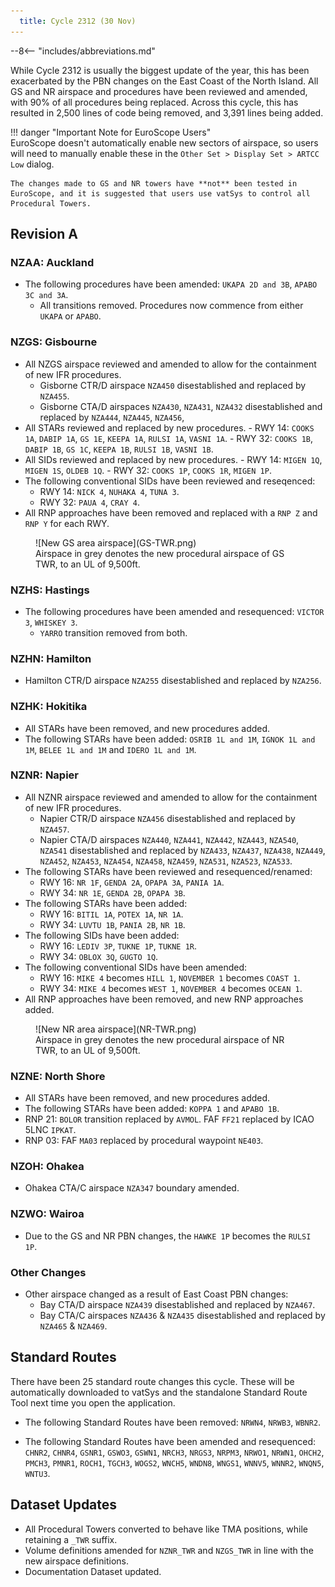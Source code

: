 ```yaml
---
  title: Cycle 2312 (30 Nov)
---
```


--8<-- "includes/abbreviations.md"

While Cycle 2312 is usually the biggest update of the year, this has been exacerbated by the PBN changes on the East Coast of the North Island. All GS and NR airspace and procedures have been reviewed and amended, with 90% of all procedures being replaced. Across this cycle, this has resulted in 2,500 lines of code being removed, and 3,391 lines being added. 

!!! danger "Important Note for EuroScope Users"  
    EuroScope doesn't automatically enable new sectors of airspace, so users will need to manually enable these in the `Other Set > Display Set > ARTCC Low` dialog.

    The changes made to GS and NR towers have **not** been tested in EuroScope, and it is suggested that users use vatSys to control all Procedural Towers.

## Revision A

### NZAA: Auckland
  - The following procedures have been amended: `UKAPA 2D and 3B`, `APABO 3C and 3A`.
    - All transitions removed. Procedures now commence from either `UKAPA` or `APABO`.

### NZGS: Gisbourne
  - All NZGS airspace reviewed and amended to allow for the containment of new IFR procedures.
    - Gisborne CTR/D airspace `NZA450` disestablished and replaced by `NZA455`.
    - Gisborne CTA/D airspaces `NZA430`, `NZA431`, `NZA432` disestablished and replaced by `NZA444`, `NZA445`, `NZA456`,
  -  All STARs reviewed and replaced by new procedures.
    -  RWY 14: `COOKS 1A`, `DABIP 1A`, `GS 1E`, `KEEPA 1A`, `RULSI 1A`, `VASNI 1A`.
    -  RWY 32: `COOKS 1B`, `DABIP 1B`, `GS 1C`, `KEEPA 1B`, `RULSI 1B`, `VASNI 1B`.
  -  All SIDs reviewed and replaced by new procedures.
    -  RWY 14: `MIGEN 1Q`, `MIGEN 1S`, `OLDEB 1Q`.
    -  RWY 32: `COOKS 1P`, `COOKS 1R`, `MIGEN 1P`.
  - The following conventional SIDs have been reviewed and reseqenced: 
    - RWY 14: `NICK 4`, `NUHAKA 4`, `TUNA 3`.
    - RWY 32: `PAUA 4`, `CRAY 4`.
  - All RNP approaches have been removed and replaced with a `RNP Z` and `RNP Y` for each RWY.

<figure markdown>
  ![New GS area airspace](GS-TWR.png) 
  <figcaption>Airspace in grey denotes the new procedural airspace of GS TWR, to an UL of 9,500ft.</figcaption>
</figure>

### NZHS: Hastings
  - The following procedures have been amended and resequenced: `VICTOR 3`, `WHISKEY 3`.
    - `YARRO` transition removed from both.

### NZHN: Hamilton
  - Hamilton CTR/D airspace `NZA255` disestablished and replaced by `NZA256`.

### NZHK: Hokitika
  - All STARs have been removed, and new procedures added.
  - The following STARs have been added: `OSRIB 1L and 1M`, `IGNOK 1L and 1M`, `BELEE 1L and 1M` and `IDERO 1L and 1M`.

### NZNR: Napier
  - All NZNR airspace reviewed and amended to allow for the containment of new IFR procedures.
    - Napier CTR/D airspace `NZA456` disestablished and replaced by `NZA457`.
    - Napier CTA/D airspaces `NZA440`, `NZA441`, `NZA442`, `NZA443`, `NZA540`, `NZA541` disestablished and replaced by `NZA433`, `NZA437`, `NZA438`, `NZA449`, `NZA452`, `NZA453`, `NZA454`, `NZA458`, `NZA459`, `NZA531`, `NZA523`, `NZA533`.
  - The following STARs have been reviewed and resequenced/renamed:
    - RWY 16: `NR 1F`, `GENDA 2A`, `OPAPA 3A`, `PANIA 1A`.
    - RWY 34: `NR 1E`, `GENDA 2B`, `OPAPA 3B`.
  - The following STARs have been added:
    - RWY 16: `BITIL 1A`, `POTEX 1A`, `NR 1A`.
    - RWY 34: `LUVTU 1B`, `PANIA 2B`, `NR 1B`.
  - The following SIDs have been added:
    - RWY 16: `LEDIV 3P`, `TUKNE 1P`, `TUKNE 1R`.
    - RWY 34: `OBLOX 3Q`, `GUGTO 1Q`.
  - The following conventional SIDs have been amended:
    - RWY 16: `MIKE 4` becomes `HILL 1`, `NOVEMBER 1` becomes `COAST 1`.
    - RWY 34: `MIKE 4` becomes `WEST 1`, `NOVEMBER 4` becomes `OCEAN 1`.
  - All RNP approaches have been removed, and new RNP approaches added.

<figure markdown>
  ![New NR area airspace](NR-TWR.png) 
  <figcaption>Airspace in grey denotes the new procedural airspace of NR TWR, to an UL of 9,500ft.</figcaption>
</figure>


### NZNE: North Shore
  - All STARs have been removed, and new procedures added.
  - The following STARs have been added: `KOPPA 1` and `APABO 1B`.
  - RNP 21: `BOLOR` transition replaced by `AVMOL`. FAF `FF21` replaced by ICAO 5LNC `IPKAT`.
  - RNP 03: FAF `MA03` replaced by procedural waypoint `NE403`.

### NZOH: Ohakea
  - Ohakea CTA/C airspace `NZA347` boundary amended.

### NZWO: Wairoa
  - Due to the GS and NR PBN changes, the `HAWKE 1P` becomes the `RULSI 1P`.

### Other Changes
  - Other airspace changed as a result of East Coast PBN changes:
    - Bay CTA/D airspace `NZA439` disestablished and replaced by `NZA467`.
    - Bay CTA/C airspaces `NZA436` & `NZA435` disestablished and replaced by `NZA465` & `NZA469`.

## Standard Routes

There have been 25 standard route changes this cycle. These will be automatically downloaded to vatSys and the standalone Standard Route Tool next time you open the application.

- The following Standard Routes have been removed: `NRWN4`, `NRWB3`, `WBNR2`.

- The following Standard Routes have been amended and resequenced: `CHNR2`, `CHNR4`, `GSNR1`, `GSWO3`, `GSWN1`, `NRCH3`, `NRGS3`, `NRPM3`, `NRWO1`, `NRWN1`, `OHCH2`, `PMCH3`, `PMNR1`, `ROCH1`, `TGCH3`, `WOGS2`, `WNCH5`, `WNDN8`, `WNGS1`, `WNNV5`, `WNNR2`, `WNQN5`, `WNTU3`.

## Dataset Updates

  - All Procedural Towers converted to behave like TMA positions, while retaining a `_TWR` suffix.
  - Volume definitions amended for `NZNR_TWR` and `NZGS_TWR` in line with the new airspace definitions.
  - Documentation Dataset updated.



